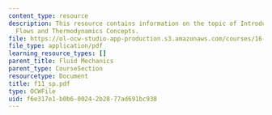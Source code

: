 ```yaml
---
content_type: resource
description: This resource contains information on the topic of Introduction to Compressible
  Flows and Thermodynamics Concepts.
file: https://ol-ocw-studio-app-production.s3.amazonaws.com/courses/16-01-unified-engineering-i-ii-iii-iv-fall-2005-spring-2006/f6e317e1b0b600242b2877ad691bc938_f11_sp.pdf
file_type: application/pdf
learning_resource_types: []
parent_title: Fluid Mechanics
parent_type: CourseSection
resourcetype: Document
title: f11_sp.pdf
type: OCWFile
uid: f6e317e1-b0b6-0024-2b28-77ad691bc938
---
```

